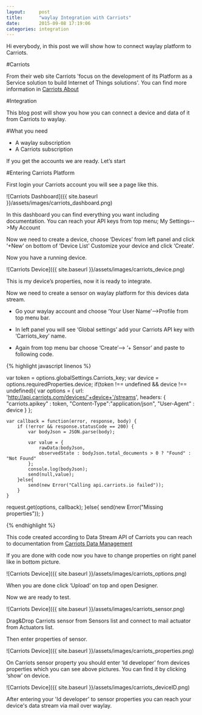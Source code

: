 ```yaml
---
layout:     post
title:      "waylay Integration with Carriots"
date:       2015-09-08 17:19:06
categories: integration
---
```

Hi everybody, in this post we will show how to connect waylay platform to Carriots.


#Carriots

From their web site Carriots 'focus on the development of its Platform as a Service solution to build Internet of Things solutions'.
You can find more information in [Carriots About](https://www.carriots.com/about-us/about-carriots)

#Integration

This blog post will show you how you can connect a device and data of it from Carriots to waylay.

#What you need

* A waylay subscription
* A Carriots subscription

If you get the accounts we are ready.
Let’s start

#Entering Carriots Platform

First login your Carriots account you will see a page like this.

![Carriots Dashboard]({{ site.baseurl }}/assets/images/carriots_dashboard.png)

In this dashboard you can find everything you want including documentation. You can reach your API keys from top menu; My Settings-->My Account

Now we need to create a device, choose ‘Devices’ from left panel and click ‘+New’ on bottom of ‘Device List’ Customize your device and click ‘Create’.

Now you have a running device.

![Carriots Device]({{ site.baseurl }}/assets/images/carriots_device.png)

This is my device’s properties, now it is ready to integrate.

Now we need to create a sensor on waylay platform for this devices data stream.

*	Go your waylay account and choose ‘Your User Name’-->Profile from top menu bar.

*	In left panel you will see ‘Global settings’ add your Carriots API key with ‘Carriots_key’ name.

*	Again from top menu bar choose ‘Create’--> ’+ Sensor’ and paste to following code.

{% highlight javascript linenos %}

var token = options.globalSettings.Carriots_key;
var device  = options.requiredProperties.device;
if(token !== undefined && device !== undefined){
   var options = {
        url: 'http://api.carriots.com/devices/'+device+'/streams',
        headers: {
            "carriots.apikey" : token,
            "Content-Type":"application/json",
            "User-Agent" : device
        }
    };

    var callback = function(error, response, body) {
        if (!error && response.statusCode == 200) {
            var bodyJson = JSON.parse(body);

            var value = {
                rawData:bodyJson,
                observedState : bodyJson.total_documents > 0 ? "Found" : "Not Found"
            };
            console.log(bodyJson);
            send(null,value);
        }else{
            send(new Error("Calling api.carriots.io failed"));
        }
    }    
request.get(options, callback);
}else{
    send(new Error("Missing properties"));
}

{% endhighlight %}

This code created according to Data Stream API of Carriots you can reach to documentation from [Carriots Data Management](https://www.carriots.com/documentation/api/data_management)


If you are done with code now you have to change properties on right panel like in bottom picture.

![Carriots Device]({{ site.baseurl }}/assets/images/carriots_options.png)

When you are done click ‘Upload’ on top and open Designer.

Now we are ready to test.

![Carriots Device]({{ site.baseurl }}/assets/images/carriots_sensor.png)

Drag&Drop Carriots sensor from Sensors list and connect to mail actuator from Actuators list.

Then enter properties of sensor.

![Carriots Device]({{ site.baseurl }}/assets/images/carriots_properties.png)

On Carriots sensor property you should enter ‘Id developer’ from devices properties which you can see above pictures. You can find it by clicking ‘show’ on device.

![Carriots Device]({{ site.baseurl }}/assets/images/carriots_deviceID.png)

After entering your 'Id developer' to sensor properties you can reach your device's data stream via mail over waylay.
